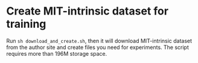 # Create MIT-intrinsic dataset for training

Run `sh download_and_create.sh`, then it will download MIT-intrinsic dataset from the author site and create files you need for experiments. The script requires more than 196M storage space.


